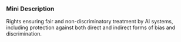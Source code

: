 ### Mini Description

Rights ensuring fair and non-discriminatory treatment by AI systems, including protection against both direct and indirect forms of bias and discrimination.
